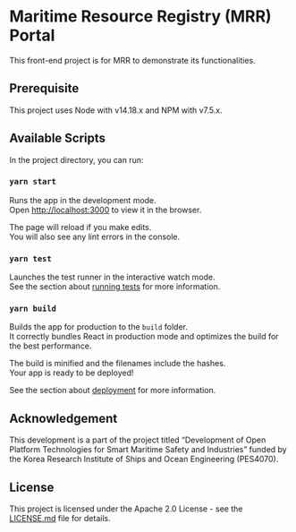 # Maritime Resource Registry (MRR) Portal

This front-end project is for MRR to demonstrate its functionalities.

## Prerequisite
This project uses Node with v14.18.x and NPM with v7.5.x.

## Available Scripts

In the project directory, you can run:

### `yarn start`

Runs the app in the development mode.\
Open [http://localhost:3000](http://localhost:3000) to view it in the browser.

The page will reload if you make edits.\
You will also see any lint errors in the console.

### `yarn test`

Launches the test runner in the interactive watch mode.\
See the section about [running tests](https://facebook.github.io/create-react-app/docs/running-tests) for more information.

### `yarn build`

Builds the app for production to the `build` folder.\
It correctly bundles React in production mode and optimizes the build for the best performance.

The build is minified and the filenames include the hashes.\
Your app is ready to be deployed!

See the section about [deployment](https://facebook.github.io/create-react-app/docs/deployment) for more information.


## Acknowledgement
This development is a part of the project titled “Development of Open Platform Technologies for Smart Maritime Safety and Industries” funded by the Korea Research Institute of Ships and Ocean Engineering (PES4070).

## License
This project is licensed under the Apache 2.0 License - see the [LICENSE.md](LICENSE.md) file for details.

